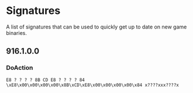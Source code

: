 # Signatures
A list of signatures that can be used to quickly get up to date on new game binaries.

## 916.1.0.0
### DoAction
```
E8 ? ? ? ? 8B CD E8 ? ? ? ? 84 
\xE8\x00\x00\x00\x00\x8B\xCD\xE8\x00\x00\x00\x00\x84 x????xxx????x
```
